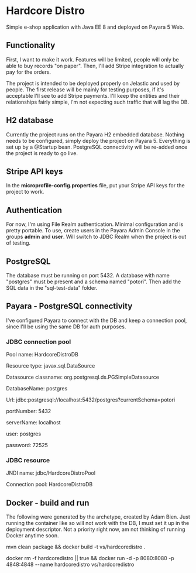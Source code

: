 # Hardcore Distro
Simple e-shop application with Java EE 8 and deployed on Payara 5 Web.

## Functionality
First, I want to make it work. Features will be limited, people will only be able to buy records "on paper". Then, I'll add Stripe integration to actually pay for the orders.

The project is intended to be deployed properly on Jelastic and used by people. The first release will be mainly for testing purposes, if it's acceptable I'll see to add Stripe payments. I'll keep the entities and their relationships fairly simple, I'm not expecting such traffic that will lag the DB. 

## H2 database
Currently the project runs on the Payara H2 embedded database. Nothing needs to be configured, simply deploy the project on Payara 5. Everything is set up by a @Startup bean. PostgreSQL connectivity will be re-added once the project is ready to go live.

## Stripe API keys
In the **microprofile-config.properties** file, put your Stripe API keys for the project to work.

## Authentication
For now, I'm using File Realm authentication. Minimal configuration and is pretty portable. To use, create users in the Payara Admin Console in the groups **admin** and **user**. Will switch to JDBC Realm when the project is out of testing.

## PostgreSQL
The database must be running on port 5432. A database with name "postgres" must be present and a schema named "potori". Then add the SQL data in the "sql-test-data" folder.

## Payara - PostgreSQL connectivity
I've configured Payara to connect with the DB and keep a connection pool, since I'll be using the same DB for auth purposes.

### JDBC connection pool
Pool name: HardcoreDistroDB

Resource type: javax.sql.DataSource

Datasource classname: org.postgresql.ds.PGSimpleDatasource

DatabaseName: postgres

Url: jdbc:postgresql://localhost:5432/postgres?currentSchema=potori

portNumber: 5432

serverName: localhost

user: postgres

password: 72525

### JDBC resource
JNDI name: jdbc/HardcoreDistroPool

Connection pool: HardcoreDistroDB

## Docker - build and run
The following were generated by the archetype, created by Adam Bien. Just running the container like so will not work with the DB, I must set it up in the deployment descriptor. Not a priority right now, am not thinking of running Docker anytime soon. 

mvn clean package && docker build -t vs/hardcoredistro .

docker rm -f hardcoredistro || true && docker run -d -p 8080:8080 -p 4848:4848 --name hardcoredistro vs/hardcoredistro 
